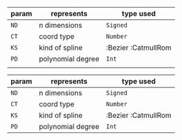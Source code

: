 


param   | represents        | type  used  
--------|-------------------|-------------
`ND`    | n dimensions      |  `Signed`   
`CT`    | coord type        |  `Number`   
`KS`    | kind of spline    | :Bezier :CatmullRom     
`PD`    | polynomial degree |  `Int`      
        |                   |



param   | represents        | type  used  
--------|-------------------|-------------
`ND`    | n dimensions      |  `Signed`   
`CT`    | coord type        |  `Number`   
`KS`    | kind of spline    | :Bezier :CatmullRom     
`PD`    | polynomial degree |  `Int`      

